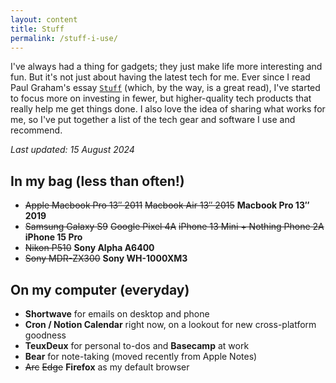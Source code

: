```yaml
---
layout: content
title: Stuff
permalink: /stuff-i-use/
---
```


I've always had a thing for gadgets; they just make life more interesting and fun. But it's not just about having the latest tech for me. Ever since I read Paul Graham's essay [`Stuff`](http://www.paulgraham.com/stuff.html) (which, by the way, is a great read), I've started to focus more on investing in fewer, but higher-quality tech products that really help me get things done. I also love the idea of sharing what works for me, so I've put together a list of the tech gear and software I use and recommend.

_Last updated: 15 August 2024_

## In my bag (less than often!)

-   ~~Apple Macbook Pro 13″ 2011~~ ~~Macbook Air 13″ 2015~~ **Macbook Pro 13″ 2019**
-   ~~Samsung Galaxy S9~~ ~~Google Pixel 4A~~ ~~iPhone 13 Mini + Nothing Phone 2A~~ **iPhone 15 Pro**
-   ~~Nikon P510~~ **Sony Alpha A6400**
-   ~~Sony MDR-ZX300~~ **Sony WH-1000XM3**

## On my computer (everyday)

- **Shortwave** for emails on desktop and phone
- **Cron / Notion Calendar** right now, on a lookout for new cross-platform goodness
- **TeuxDeux** for personal to-dos and **Basecamp** at work
- **Bear** for note-taking (moved recently from Apple Notes)
- ~~Arc~~ ~~Edge~~ **Firefox** as my default browser

